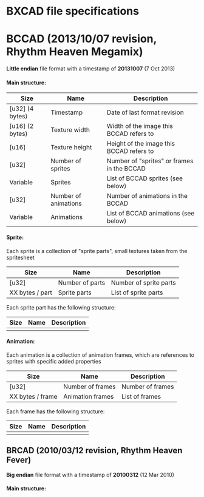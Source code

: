 # BXCAD file specifications

# BCCAD (2013/10/07 revision, Rhythm Heaven Megamix)

**Little endian** file format with a timestamp of **20131007** (7 Oct 2013)

#### Main structure:

| Size              | Name                  | Description                                   |
|-------------------|-----------------------|-----------------------------------------------|
| [u32] (4 bytes)   | Timestamp             | Date of last format revision                  |
| [u16] (2 bytes)   | Texture width         | Width of the image this BCCAD refers to       |
| [u16]             | Texture height        | Height of the image this BCCAD refers to      |
| [u32]             | Number of sprites     | Number of "sprites" or frames in the BCCAD    |
| Variable          | Sprites               | List of BCCAD sprites (see below)             |
| [u32]             | Number of animations  | Number of animations in the BCCAD             |
| Variable          | Animations            | List of BCCAD animations (see below)          |

#### Sprite:

Each sprite is a collection of "sprite parts", small textures taken from the spritesheet

| Size              | Name              | Description               |
|-------------------|-------------------|---------------------------|
| [u32]             | Number of parts   | Number of sprite parts    |
| XX bytes / part   | Sprite parts      | List of sprite parts      |

Each sprite part has the following structure:

| Size | Name | Description |
|-|-|-|
| | | |

#### Animation:

Each animation is a collection of animation frames, which are references to sprites with specific
added properties

| Size              | Name              | Description       |
|-------------------|-------------------|-------------------|
| [u32]             | Number of frames  | Number of frames  |
| XX bytes / frame  | Animation frames  | List of frames    |

Each frame has the following structure:

| Size | Name | Description |
|-|-|-|
| | | |

## BRCAD (2010/03/12 revision, Rhythm Heaven Fever)

**Big endian** file format with a timestamp of **20100312** (12 Mar 2010)

#### Main structure:

